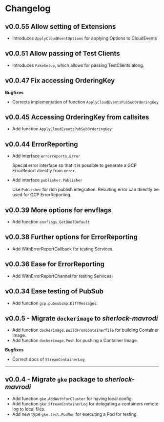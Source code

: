 # Changelog

## v0.0.55 Allow setting of Extensions
- Introduces `ApplyCloudEventOptions` for applying Options to CloudEvents

## v0.0.51 Allow passing of Test Clients
- Introduces `FakeSetup`, which allows for passing TestClients along.

## v0.0.47 Fix accessing OrderingKey
**Bugfixes**
- Corrects implementation of function `ApplyCloudEventsPubSubOrderingKey`

## v0.0.45 Accessing OrderingKey from callsites
- Add function `ApplyCloudEventsPubSubOrderingKey`

## v0.0.44 ErrorReporting
- Add interface `errorreports.Error`

  Special error interface so that it is possible to generate a GCP ErrorReport directly from `error`.
- Add interface `publisher.Publisher`

  Use `Publisher` for rich publish integration. Resulting error can directly be used for GCP ErrorReporting.

## v0.0.39 More options for envflags
- Add function `envflags.GetBoolDefault`

## v0.0.38 Further options for ErrorReporting
- Add WithErrorReportCallback for testing Services.

## v0.0.36 Ease for ErrorReporting
- Add WithErrorReportChannel for testing Services.

## v0.0.34 Ease testing of PubSub
- Add function `gcp.pubsubcmp.DiffMessages`.

## v0.0.5 - Migrate `dockerimage` to _sherlock-mavrodi_

- Add function `dockerimage.BuildFromContainerfile` for building Container Image.
- Add function `dockerimage.Push` for pushing a Container Image.

**Bugfixes**
- Correct docs of `StreamContainerLog`


---
## v0.0.4 - Migrate `gke` package to _sherlock-mavrodi_

- Add function `gke.AddAuthForCluster` for having local config.
- Add function `gke.StreamContainerLog` for delegating a containers remote log to local files.
- Add new type `gke.test.PodRun` for executing a Pod for testing.
